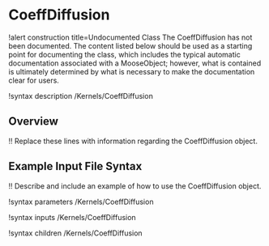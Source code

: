 # CoeffDiffusion

!alert construction title=Undocumented Class
The CoeffDiffusion has not been documented. The content listed below should be used as a starting point for
documenting the class, which includes the typical automatic documentation associated with a
MooseObject; however, what is contained is ultimately determined by what is necessary to make the
documentation clear for users.

!syntax description /Kernels/CoeffDiffusion

## Overview

!! Replace these lines with information regarding the CoeffDiffusion object.

## Example Input File Syntax

!! Describe and include an example of how to use the CoeffDiffusion object.

!syntax parameters /Kernels/CoeffDiffusion

!syntax inputs /Kernels/CoeffDiffusion

!syntax children /Kernels/CoeffDiffusion
